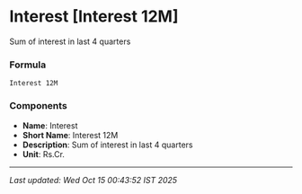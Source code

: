 # Interest [Interest 12M]
Sum of interest in last 4 quarters

### Formula
```text
Interest 12M
```


### Components
- **Name**: Interest
- **Short Name**: Interest 12M
- **Description**: Sum of interest in last 4 quarters
- **Unit**: Rs.Cr.

---
*Last updated: Wed Oct 15 00:43:52 IST 2025*
